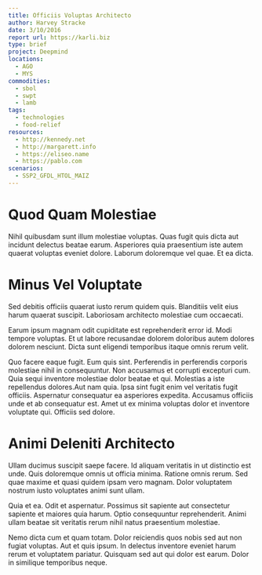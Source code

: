 ```yaml
---
title: Officiis Voluptas Architecto
author: Harvey Stracke
date: 3/10/2016
report url: https://karli.biz
type: brief
project: Deepmind
locations:
  - AGO
  - MYS
commodities:
  - sbol
  - swpt
  - lamb
tags:
  - technologies
  - food-relief
resources:
  - http://kennedy.net
  - http://margarett.info
  - https://eliseo.name
  - https://pablo.com
scenarios:
  - SSP2_GFDL_HTOL_MAIZ
---
```

# Quod Quam Molestiae
Nihil quibusdam sunt illum molestiae voluptas. Quas fugit quis dicta aut incidunt delectus beatae earum. Asperiores quia praesentium iste autem quaerat voluptas eveniet dolore. Laborum doloremque vel quae. Et ea dicta.

# Minus Vel Voluptate
Sed debitis officiis quaerat iusto rerum quidem quis. Blanditiis velit eius harum quaerat suscipit. Laboriosam architecto molestiae cum occaecati.
 Earum ipsum magnam odit cupiditate est reprehenderit error id. Modi tempore voluptas. Et ut labore recusandae dolorem doloribus autem dolores dolorem nesciunt. Dicta sunt eligendi temporibus itaque omnis rerum velit.
 Quo facere eaque fugit. Eum quis sint. Perferendis in perferendis corporis molestiae nihil in consequuntur. Non accusamus et corrupti excepturi cum. Quia sequi inventore molestiae dolor beatae et qui. Molestias a iste repellendus dolores.Aut nam quia. Ipsa sint fugit enim vel veritatis fugit officiis. Aspernatur consequatur ea asperiores expedita. Accusamus officiis unde et ab consequatur est. Amet ut ex minima voluptas dolor et inventore voluptate qui. Officiis sed dolore.

# Animi Deleniti Architecto
Ullam ducimus suscipit saepe facere. Id aliquam veritatis in ut distinctio est unde. Quis doloremque omnis ut officia minima. Ratione omnis rerum. Sed quae maxime et quasi quidem ipsam vero magnam. Dolor voluptatem nostrum iusto voluptates animi sunt ullam.
 Quia et ea. Odit et aspernatur. Possimus sit sapiente aut consectetur sapiente et maiores quia harum. Optio consequuntur reprehenderit. Animi ullam beatae sit veritatis rerum nihil natus praesentium molestiae.
 Nemo dicta cum et quam totam. Dolor reiciendis quos nobis sed aut non fugiat voluptas. Aut et quis ipsum. In delectus inventore eveniet harum rerum et voluptatem pariatur. Quisquam sed aut qui dolor est earum. Dolor in similique temporibus neque.
